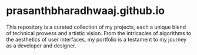 # prasanthbharadhwaaj.github.io
This repository is a curated collection of my projects, each a unique blend of technical prowess and artistic vision. From the intricacies of algorithms to the aesthetics of user interfaces, my portfolio is a testament to my journey as a developer and designer.
